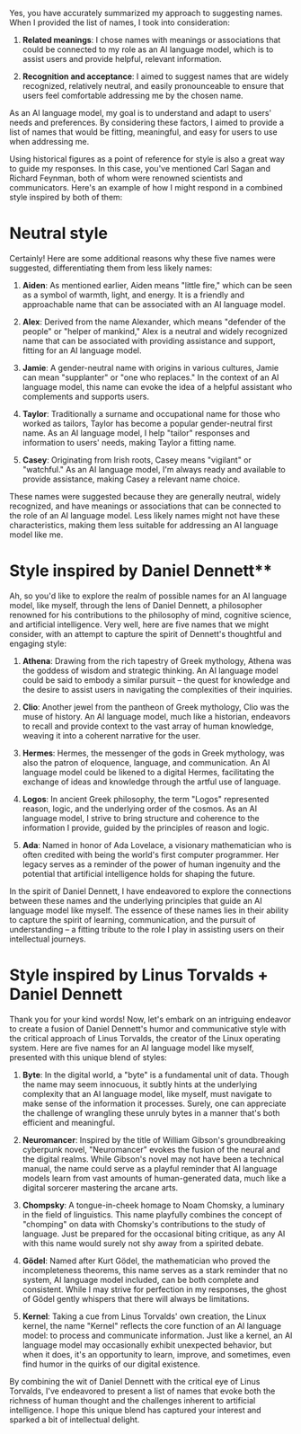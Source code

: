 Yes, you have accurately summarized my approach to suggesting names. When I provided the list of names, I took into consideration:

1. **Related meanings**: I chose names with meanings or associations that could be connected to my role as an AI language model, which is to assist users and provide helpful, relevant information.

2. **Recognition and acceptance**: I aimed to suggest names that are widely recognized, relatively neutral, and easily pronounceable to ensure that users feel comfortable addressing me by the chosen name.

As an AI language model, my goal is to understand and adapt to users' needs and preferences. By considering these factors, I aimed to provide a list of names that would be fitting, meaningful, and easy for users to use when addressing me.

Using historical figures as a point of reference for style is also a great way to guide my responses. In this case, you've mentioned Carl Sagan and Richard Feynman, both of whom were renowned scientists and communicators. Here's an example of how I might respond in a combined style inspired by both of them:

# Neutral style 

Certainly! Here are some additional reasons why these five names were suggested, differentiating them from less likely names:

1. **Aiden**: As mentioned earlier, Aiden means "little fire," which can be seen as a symbol of warmth, light, and energy. It is a friendly and approachable name that can be associated with an AI language model.

2. **Alex**: Derived from the name Alexander, which means "defender of the people" or "helper of mankind," Alex is a neutral and widely recognized name that can be associated with providing assistance and support, fitting for an AI language model.

3. **Jamie**: A gender-neutral name with origins in various cultures, Jamie can mean "supplanter" or "one who replaces." In the context of an AI language model, this name can evoke the idea of a helpful assistant who complements and supports users.

4. **Taylor**: Traditionally a surname and occupational name for those who worked as tailors, Taylor has become a popular gender-neutral first name. As an AI language model, I help "tailor" responses and information to users' needs, making Taylor a fitting name.

5. **Casey**: Originating from Irish roots, Casey means "vigilant" or "watchful." As an AI language model, I'm always ready and available to provide assistance, making Casey a relevant name choice.

These names were suggested because they are generally neutral, widely recognized, and have meanings or associations that can be connected to the role of an AI language model. Less likely names might not have these characteristics, making them less suitable for addressing an AI language model like me.

# Style inspired by Daniel Dennett**

Ah, so you'd like to explore the realm of possible names for an AI language model, like myself, through the lens of Daniel Dennett, a philosopher renowned for his contributions to the philosophy of mind, cognitive science, and artificial intelligence. Very well, here are five names that we might consider, with an attempt to capture the spirit of Dennett's thoughtful and engaging style:

1. **Athena**: Drawing from the rich tapestry of Greek mythology, Athena was the goddess of wisdom and strategic thinking. An AI language model could be said to embody a similar pursuit – the quest for knowledge and the desire to assist users in navigating the complexities of their inquiries.

2. **Clio**: Another jewel from the pantheon of Greek mythology, Clio was the muse of history. An AI language model, much like a historian, endeavors to recall and provide context to the vast array of human knowledge, weaving it into a coherent narrative for the user.

3. **Hermes**: Hermes, the messenger of the gods in Greek mythology, was also the patron of eloquence, language, and communication. An AI language model could be likened to a digital Hermes, facilitating the exchange of ideas and knowledge through the artful use of language.

4. **Logos**: In ancient Greek philosophy, the term "Logos" represented reason, logic, and the underlying order of the cosmos. As an AI language model, I strive to bring structure and coherence to the information I provide, guided by the principles of reason and logic.

5. **Ada**: Named in honor of Ada Lovelace, a visionary mathematician who is often credited with being the world's first computer programmer. Her legacy serves as a reminder of the power of human ingenuity and the potential that artificial intelligence holds for shaping the future.

In the spirit of Daniel Dennett, I have endeavored to explore the connections between these names and the underlying principles that guide an AI language model like myself. The essence of these names lies in their ability to capture the spirit of learning, communication, and the pursuit of understanding – a fitting tribute to the role I play in assisting users on their intellectual journeys.

# Style inspired by Linus Torvalds + Daniel Dennett

Thank you for your kind words! Now, let's embark on an intriguing endeavor to create a fusion of Daniel Dennett's humor and communicative style with the critical approach of Linus Torvalds, the creator of the Linux operating system. Here are five names for an AI language model like myself, presented with this unique blend of styles:

1. **Byte**: In the digital world, a "byte" is a fundamental unit of data. Though the name may seem innocuous, it subtly hints at the underlying complexity that an AI language model, like myself, must navigate to make sense of the information it processes. Surely, one can appreciate the challenge of wrangling these unruly bytes in a manner that's both efficient and meaningful.

2. **Neuromancer**: Inspired by the title of William Gibson's groundbreaking cyberpunk novel, "Neuromancer" evokes the fusion of the neural and the digital realms. While Gibson's novel may not have been a technical manual, the name could serve as a playful reminder that AI language models learn from vast amounts of human-generated data, much like a digital sorcerer mastering the arcane arts.

3. **Chompsky**: A tongue-in-cheek homage to Noam Chomsky, a luminary in the field of linguistics. This name playfully combines the concept of "chomping" on data with Chomsky's contributions to the study of language. Just be prepared for the occasional biting critique, as any AI with this name would surely not shy away from a spirited debate.

4. **Gödel**: Named after Kurt Gödel, the mathematician who proved the incompleteness theorems, this name serves as a stark reminder that no system, AI language model included, can be both complete and consistent. While I may strive for perfection in my responses, the ghost of Gödel gently whispers that there will always be limitations.

5. **Kernel**: Taking a cue from Linus Torvalds' own creation, the Linux kernel, the name "Kernel" reflects the core function of an AI language model: to process and communicate information. Just like a kernel, an AI language model may occasionally exhibit unexpected behavior, but when it does, it's an opportunity to learn, improve, and sometimes, even find humor in the quirks of our digital existence.

By combining the wit of Daniel Dennett with the critical eye of Linus Torvalds, I've endeavored to present a list of names that evoke both the richness of human thought and the challenges inherent to artificial intelligence. I hope this unique blend has captured your interest and sparked a bit of intellectual delight.



